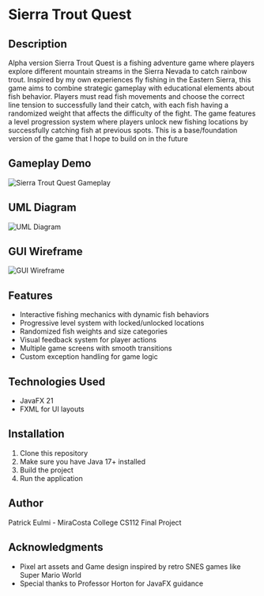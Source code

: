 # Sierra Trout Quest

## Description
Alpha version Sierra Trout Quest is a fishing adventure game where players explore different mountain streams in the Sierra Nevada to catch rainbow trout. Inspired by my own experiences fly fishing in the Eastern Sierra, this game aims to combine strategic gameplay with educational elements about fish behavior. 
Players must read fish movements and choose the correct line tension to successfully land their catch, with each fish having a randomized weight that affects the difficulty of the fight. The game features a level progression system where players unlock new fishing locations by successfully catching fish at previous spots.
This is a base/foundation version of the game that I hope to build on in the future

## Gameplay Demo
![Sierra Trout Quest Gameplay](https://media0.giphy.com/media/v1.Y2lkPTc5MGI3NjExYzNxZnhlZGVhbWxrYjBmbWRiMmRzNzZ4bDJkOHE5MDl5YzNkMDc4YSZlcD12MV9pbnRlcm5hbF9naWZfYnlfaWQmY3Q9Zw/U0nW3TT2Qa2yIuvozn/giphy.gif)

## UML Diagram
![UML Diagram](https://miro.com/app/board/uXjVIK0_Tj8=/?share_link_id=496766102755)

## GUI Wireframe
![GUI Wireframe](https://miro.com/app/board/uXjVIFQatYc=/?share_link_id=862914207459)

## Features
- Interactive fishing mechanics with dynamic fish behaviors
- Progressive level system with locked/unlocked locations
- Randomized fish weights and size categories
- Visual feedback system for player actions
- Multiple game screens with smooth transitions
- Custom exception handling for game logic

## Technologies Used
- JavaFX 21
- FXML for UI layouts

## Installation
1. Clone this repository
2. Make sure you have Java 17+ installed
3. Build the project
4. Run the application

## Author
Patrick Eulmi - MiraCosta College CS112 Final Project

## Acknowledgments
- Pixel art assets and Game design inspired by retro SNES games like Super Mario World
- Special thanks to Professor Horton for JavaFX guidance